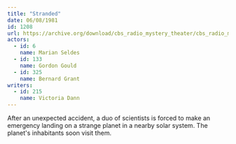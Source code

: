```yaml
---
title: "Stranded"
date: 06/08/1981
id: 1208
url: https://archive.org/download/cbs_radio_mystery_theater/cbs_radio_mystery_theater-1201-1250.zip/cbs_radio_mystery_theater-1201-1250%2Fcbsrmt_1208_stranded.mp3
actors:  
  - id: 6
    name: Marian Seldes  
  - id: 133
    name: Gordon Gould  
  - id: 325
    name: Bernard Grant
writers:  
  - id: 215
    name: Victoria Dann
---
```

After an unexpected accident, a duo of scientists is forced to make an emergency landing on a strange planet in a nearby solar system. The planet's inhabitants soon visit them.